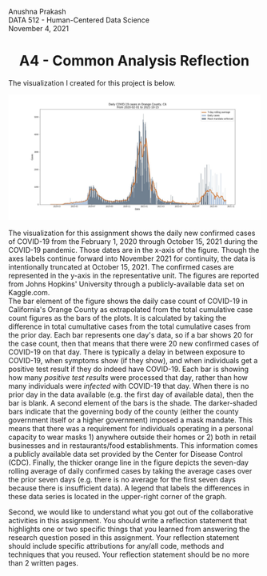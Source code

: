 Anushna Prakash  
DATA 512 - Human-Centered Data Science  
November 4, 2021  
# <center> A4 - Common Analysis Reflection </center>

The visualization I created for this project is below.

![Orange County, CA Case counts](../results/orange-county_CA_daily-cases.jpg)

The visualization for this assignment shows the daily new confirmed cases of COVID-19 from the February 1, 2020 through October 15, 2021 during the COVID-19 pandemic. Those dates are in the x-axis of the figure. Though the axes labels continue forward into November 2021 for continuity, the data is intentionally truncated at October 15, 2021. The confirmed cases are represented in the y-axis in the representative unit. The figures are reported from Johns Hopkins' University through a publicly-available data set on Kaggle.com.  
The bar element of the figure shows the daily case count of COVID-19 in California's Orange County as extrapolated from the total cumulative case count figures as the bars of the plots. It is calculated by taking the difference in total cumultative cases from the total cumulative cases from the prior day. Each bar represents one day's data, so if a bar shows 20 for the case count, then that means that there were 20 new confirmed cases of COVID-19 on that day. There is typically a delay in between exposure to COVID-19, when symptoms show (if they show), and when individuals get a positive test result if they do indeed have COVID-19. Each bar is showing how many *positive test results* were processed that day, rather than how many individuals were *infected* with COVID-19 that day. When there is no prior day in the data available (e.g. the first day of available data), then the bar is blank. A second element of the bars is the shade. The darker-shaded bars indicate that the governing body of the county (either the county government itself or a higher government) imposed a mask mandate. This means that there was a requirement for individuals operating in a personal capacity to wear masks 1) anywhere outside their homes or 2) both in retail businesses and in restaurants/food establishments. This information comes a publicly available data set provided by the Center for Disease Control (CDC). Finally, the thicker orange line in the figure depicts the seven-day rolling average of daily confirmed cases by taking the average cases over the prior seven days (e.g. there is no average for the first seven days because there is insufficient data). A legend that labels the differences in these data series is located in the upper-right corner of the graph.  

Second, we would like to understand what you got out of the collaborative activities in this assignment. You should write a reflection statement that highlights one or two specific things that you learned from answering the research question posed in this assignment. Your reflection statement should include specific attributions for any/all code, methods and techniques that you reused. Your reflection statement should be no more than 2 written pages.  